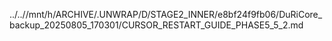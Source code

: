 ../..//mnt/h/ARCHIVE/.UNWRAP/D/STAGE2_INNER/e8bf24f9fb06/DuRiCore_backup_20250805_170301/CURSOR_RESTART_GUIDE_PHASE5_5_2.md